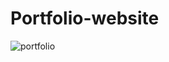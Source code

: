 # Portfolio-website
![portfolio](https://user-images.githubusercontent.com/56296282/79109471-4ecba700-7d70-11ea-97e3-ec5897b86e16.PNG)
